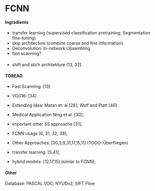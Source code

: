 # FCNN


#### Ingradients

* transfer learning (supervised classification pretraining; Segmentation fine-tuning)
* skip architecture (combine coarse and fine information)
* Deconvolution: In-network Upsambling
* fast scanning?


#### 

* shift and stich architekture [13, 32]




#### TOREAD

* Fast Scanning: [13]

* VGG16: [34]
* Extending Idea: Matan et. al [28]; Wolf and Platt [40]
* Medical Application Ning et al. [30];
* Important other SS approache [31];
* FCNN usage [6, 31, 32, 38];
* Other Approaches: [30,3,9,31,17,15,11] (TODO: Überfliegen)
* transfer learning: [5,41];
* hybrid models: [12,17,15] (simlar to FCNN);

#### Other

Database:
PASCAL VOC; NYUDv2; SIFT Flow